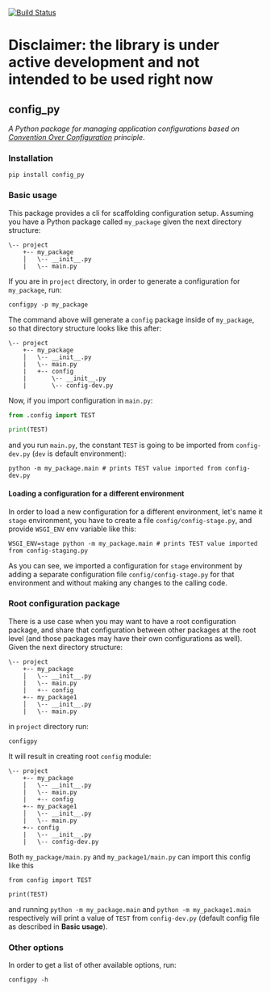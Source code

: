 [![Build Status](https://travis-ci.org/pavloo/config_py.svg?branch=master)](https://travis-ci.org/pavloo/config_py)

# Disclaimer: the library is under active development and not intended to be used right now

## config_py
*A Python package for managing application configurations based on [Convention Over Configuration](https://en.wikipedia.org/wiki/Convention_over_configuration) principle*.

### Installation
```
pip install config_py
```

### Basic usage
This package provides a cli for scaffolding configuration setup. Assuming you have a Python package called `my_package` given the next directory structure:
```
\-- project
    +-- my_package
    │   \-- __init__.py
    |   \-- main.py
```
If you are in `project` directory, in order to generate a configuration for `my_package`, run:
```
configpy -p my_package
```
The command above will generate a `config` package inside of `my_package`, so that directory structure looks like this after:
```
\-- project
    +-- my_package
    │   \-- __init__.py
    |   \-- main.py
    |   +-- config
    |       \-- __init__.py
    |       \-- config-dev.py
```
Now, if you import configuration in `main.py`:
```python
from .config import TEST

print(TEST)
```
and you run `main.py`, the constant `TEST` is going to be imported from `config-dev.py` (`dev` is default environment):
```
python -m my_package.main # prints TEST value imported from config-dev.py
```

#### Loading a configuration for a different environment
In order to load a new configuration for a different environment, let's name it `stage` environment, you have to create a file `config/config-stage.py`, and provide `WSGI_ENV` env variable like this:
```
WSGI_ENV=stage python -m my_package.main # prints TEST value imported from config-staging.py
```
As you can see, we imported a configuration for `stage` environment by adding a separate configuration file `config/config-stage.py` for that environment and without making any changes to the calling code.

### Root configuration package
There is a use case when you may want to have a root configuration package, and share that configuration between other packages at the root level (and those packages may have their own configurations as well). Given the next directory structure:
```
\-- project
    +-- my_package
    │   \-- __init__.py
    |   \-- main.py
    |   +-- config
    +-- my_package1
    │   \-- __init__.py
    |   \-- main.py
```
in `project` directory run:
```
configpy
```
It will result in creating root `config` module:
```
\-- project
    +-- my_package
    │   \-- __init__.py
    |   \-- main.py
    |   +-- config
    +-- my_package1
    │   \-- __init__.py
    |   \-- main.py
    +-- config
    |   \-- __init__.py
    |   \-- config-dev.py
```
Both `my_package/main.py` and `my_package1/main.py` can import this config like this
```
from config import TEST

print(TEST)
```
and running `python -m my_package.main` and `python -m my_package1.main` respectively will print a value of `TEST` from `config-dev.py` (default config file as described in **Basic usage**).

### Other options
In order to get a list of other available options, run:
```
configpy -h
```
